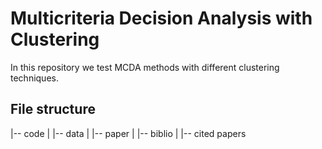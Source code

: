 #  Multicriteria Decision Analysis with Clustering
 
 In this repository we test MCDA methods with different clustering techniques.


 ## File structure

|-- code
|     |-- data
|
|-- paper
|     |-- biblio
|     |-- cited papers
